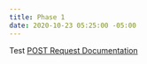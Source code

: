 ```yaml
---
title: Phase 1
date: 2020-10-23 05:25:00 -05:00
---
```


Test
[POST Request Documentation](/phase1/postrequestdocumentation)